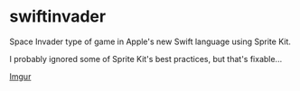 swiftinvader
============

Space Invader type of game in Apple's new Swift language using Sprite Kit.

I probably ignored some of Sprite Kit's best practices, but that's fixable...

[Imgur](http://i.imgur.com/Pl5qx5E)